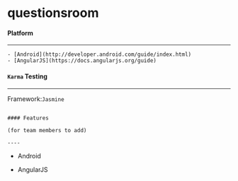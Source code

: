 questionsroom
====

#### Platform
----

```
- [Android](http://developer.android.com/guide/index.html)
- [AngularJS](https://docs.angularjs.org/guide)
```

#### `Karma` Testing

-------------------
Framework:`Jasmine`
```

#### Features

(for team members to add)

----
```
- Android

- AngularJS

```
